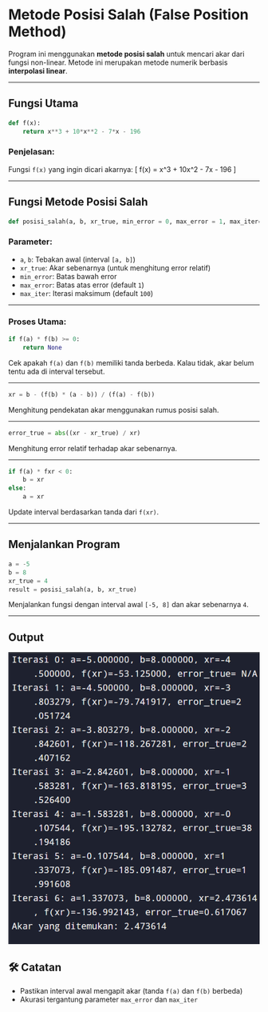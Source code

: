 # Metode Posisi Salah (False Position Method)

Program ini menggunakan **metode posisi salah** untuk mencari akar dari fungsi non-linear. Metode ini merupakan metode numerik berbasis **interpolasi linear**.

---

## Fungsi Utama

```python
def f(x):
    return x**3 + 10*x**2 - 7*x - 196
```

### Penjelasan:

Fungsi `f(x)` yang ingin dicari akarnya:
\[
f(x) = x^3 + 10x^2 - 7x - 196
\]

---

## Fungsi Metode Posisi Salah

```python
def posisi_salah(a, b, xr_true, min_error = 0, max_error = 1, max_iter=100):
```

### Parameter:

- `a`, `b`: Tebakan awal (interval `[a, b]`)
- `xr_true`: Akar sebenarnya (untuk menghitung error relatif)
- `min_error`: Batas bawah error
- `max_error`: Batas atas error (default `1`)
- `max_iter`: Iterasi maksimum (default `100`)

---

### Proses Utama:

```python
if f(a) * f(b) >= 0:
    return None
```

Cek apakah `f(a)` dan `f(b)` memiliki tanda berbeda. Kalau tidak, akar belum tentu ada di interval tersebut.

---

```python
xr = b - (f(b) * (a - b)) / (f(a) - f(b))
```

Menghitung pendekatan akar menggunakan rumus posisi salah.

---

```python
error_true = abs((xr - xr_true) / xr)
```

Menghitung error relatif terhadap akar sebenarnya.

---

```python
if f(a) * fxr < 0:
    b = xr
else:
    a = xr
```

Update interval berdasarkan tanda dari `f(xr)`.

---

## Menjalankan Program

```python
a = -5
b = 8
xr_true = 4
result = posisi_salah(a, b, xr_true)
```

Menjalankan fungsi dengan interval awal `[-5, 8]` dan akar sebenarnya `4`.

---

## Output

![alt text](image.png)

## 🛠️ Catatan

- Pastikan interval awal mengapit akar (tanda `f(a)` dan `f(b)` berbeda)
- Akurasi tergantung parameter `max_error` dan `max_iter`
